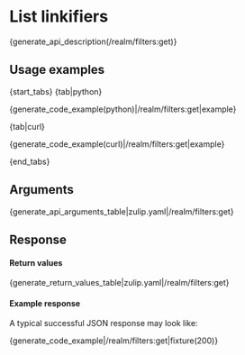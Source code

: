 # List linkifiers

{generate_api_description(/realm/filters:get)}

## Usage examples

{start_tabs}
{tab|python}

{generate_code_example(python)|/realm/filters:get|example}

{tab|curl}

{generate_code_example(curl)|/realm/filters:get|example}

{end_tabs}

## Arguments

{generate_api_arguments_table|zulip.yaml|/realm/filters:get}

## Response

#### Return values

{generate_return_values_table|zulip.yaml|/realm/filters:get}

#### Example response

A typical successful JSON response may look like:

{generate_code_example|/realm/filters:get|fixture(200)}
